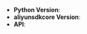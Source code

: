 <!--
Thank you for reporting an issue.
 This issue tracker is for bugs and issues found within Alibaba Cloud SDK for Python.
If you require more general support please file an issue on our help
repo. https://help.aliyun.com/
 Please fill in as much of the template below as you're able.
 Python Version: output of `python --version`
aliyunsdkcore Version: output of `aliyunsdkcore.__version__`
API: The API of the product, for example `DescribeRegionsRequest`
 If possible, please provide code that demonstrates the problem, keeping it as
simple and free of external dependencies as you are able.
-->

* **Python Version**:
* **aliyunsdkcore Version**:
* **API**:

 <!-- Enter your issue details below this comment. -->